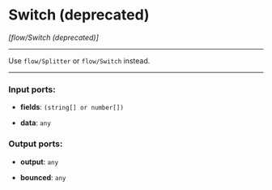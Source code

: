 # Switch (deprecated)

_[flow/Switch (deprecated)]_

---

Use `flow/Splitter` or `flow/Switch` instead.  

---

### Input ports:

* __fields__: ` (string[] or number[]) `


* __data__: ` any `

### Output ports:

* __output__: ` any `


* __bounced__: ` any `

